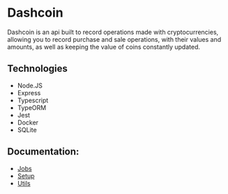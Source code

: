 # Dashcoin

Dashcoin is an api built to record operations made with cryptocurrencies, allowing you to record purchase and sale operations,
with their values ​​and amounts, as well as keeping the value of coins constantly updated.

## Technologies

* Node.JS
* Express
* Typescript
* TypeORM
* Jest
* Docker
* SQLite

## Documentation:

* <a href="https://github.com/FischerRobson/dashcoin/tree/master/documentation/jobs">Jobs<a/>
* <a href="https://github.com/FischerRobson/dashcoin/tree/master/documentation/setup">Setup<a/>
* <a href="https://github.com/FischerRobson/dashcoin/tree/master/documentation/utils">Utils<a/>
